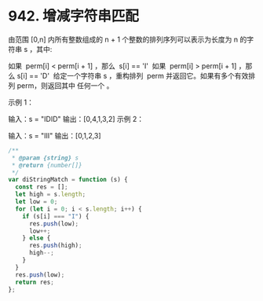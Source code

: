 # 942. 增减字符串匹配

由范围 [0,n] 内所有整数组成的 n + 1 个整数的排列序列可以表示为长度为 n 的字符串 s ，其中:

如果  perm[i] < perm[i + 1] ，那么  s[i] == 'I' 
如果  perm[i] > perm[i + 1] ，那么 s[i] == 'D' 
给定一个字符串 s ，重构排列  perm 并返回它。如果有多个有效排列 perm，则返回其中 任何一个 。



示例 1：

输入：s = "IDID"
输出：[0,4,1,3,2]
示例 2：

输入：s = "III"
输出：[0,1,2,3]

```js
/**
 * @param {string} s
 * @return {number[]}
 */
var diStringMatch = function (s) {
  const res = [];
  let high = s.length;
  let low = 0;
  for (let i = 0; i < s.length; i++) {
    if (s[i] === "I") {
      res.push(low);
      low++;
    } else {
      res.push(high);
      high--;
    }
  }
  res.push(low);
  return res;
};
```
